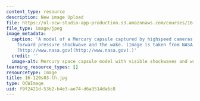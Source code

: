 ```yaml
---
content_type: resource
description: New image Upload
file: https://ol-ocw-studio-app-production.s3.amazonaws.com/courses/16-120-compressible-flow-spring-2003/f9f2421d53b2b4e3ae74d6a3514da6c8_16-120s03-th.jpg
file_type: image/jpeg
image_metadata:
  caption: 'A model of a Mercury capsule captured by highspeed cameras, showing the
    forward pressure shockwave and the wake. (Image is taken from NASA''s web site:
    [http://www.nasa.gov](http://www.nasa.gov).)'
  credit: ''
  image-alt: Mercury space capsule model with visible shockwaves and wake.
learning_resource_types: []
resourcetype: Image
title: 16-120s03-th.jpg
type: OCWImage
uid: f9f2421d-53b2-b4e3-ae74-d6a3514da6c8
---
```

